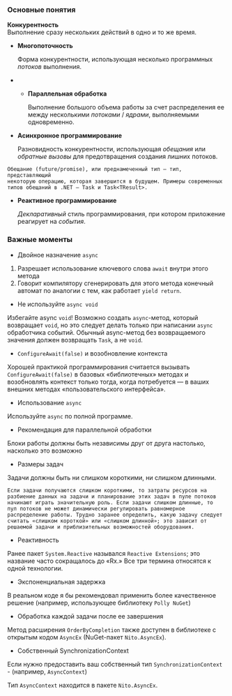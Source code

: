 ### Основные понятия

**Конкурентность** <br>
Выполнение сразу нескольких действий в одно и то же время.

- **Многопоточность**  

    Форма конкурентности, использующая несколько 
    программных *потоков* выполнения.

- - **Параллельная обработка**

    Выполнение большого объема работы за счет распределения ее
    между несколькими *потоками* / *ядрами*, выполняемыми одновременно.


- **Асинхронное программирование**

  Разновидность конкурентности, использующая *обещания* или
  *обратные вызовы* для предотвращения создания лишних потоков.

```
Обещание (future/promise), или преднамеченный тип — тип, представляющий 
некоторую операцию, которая завершится в будущем. Примеры современных 
типов обещаний в .NET — Task и Task<TResult>.
```

- **Реактивное программирование**

  *Декларативный* стиль программирования, при котором приложение
  реагирует на *события*.

### Важные моменты

- Двойное назначение `async`

1. Разрешает использование ключевого слова `await` внутри этого метода
2. Говорит компилятору сгенерировать для этого метода конечный автомат по аналогии 
с тем, как работает `yield return`.

- Не используйте `async void`

Избегайте async `void`! Возможно создать `async`-метод, который возвращает 
`void`, но это следует делать только при написании `async` обработчика событий.
Обычный async-метод без возвращаемого значения должен возвращать `Task`, а не `void`.

- `ConfigureAwait(false)` и возобновление контекста

Хорошей практикой программирования считается вызывать `ConfigureAwait(false)` 
в базовых «библиотечных» методах и возобновлять контекст только тогда, 
когда потребуется — в ваших внешних методах «пользовательского интерфейса».

- Использование `async`

Используйте `async` по полной программе.

- Рекомендация для параллельной обработки

Блоки работы должны быть независимы друг от друга настолько,
насколько это возможно

- Размеры задач

Задачи должны быть ни слишком короткими, ни слишком длинными.

```
Если задачи получаются слишком короткими, то затраты ресурсов на 
разбиение данных на задачи и планирование этих задач в пуле потоков 
начинают играть значительную роль. Если задачи слишком длинные, то 
пул потоков не может динамически регулировать равномерное 
распределение работы. Трудно заранее определить, какую задачу следует 
считать «слишком короткой» или «слишком длинной»; это зависит от 
решаемой задачи и приблизительных возможностей оборудования.
```

- Реактивность

Ранее пакет `System.Reactive` назывался `Reactive Extensions`; это
название часто сокращалось до «Rx.» Все три термина относятся
к одной технологии.

- Экспоненциальная задержка
  
В реальном коде я бы рекомендовал применить более 
качественное решение (например, использующее 
библиотеку `Polly NuGet`)

- Обработка каждой задачи после ее завершения

Метод расширения `OrderByCompletion` также доступен в 
библиотеке с открытым кодом `AsyncEx` 
(NuGet-пакет `Nito.AsyncEx`).

- Собственный SynchronizationContext

Если нужно предоставить ваш собственный тип 
`SynchronizationContext` - (например, `AsyncContext`)

Тип `AsyncContext` находится в пакете `Nito.AsyncEx`.
